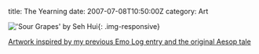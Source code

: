 title: The Yearning
date: 2007-07-08T10:50:00Z
category: Art

!['Sour Grapes' by Seh Hui](http://img.photobucket.com/albums/v95/seh_hui/artwork/sourgrapes.png){: .img-responsive}

[Artwork inspired by my previous Emo Log entry and the original Aesop tale]({filename}/blog/2007/emo-log-limit.md)
